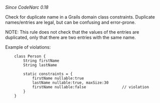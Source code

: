 *Since CodeNarc 0.18*

Check for duplicate name in a Grails domain class constraints. Duplicate
names/entries are legal, but can be confusing and error-prone.

NOTE: This rule does not check that the values of the entries are
duplicated, only that there are two entries with the same name.

Example of violations:

        class Person {
            String firstName
            String lastName

            static constraints = {
                firstName nullable:true
                lastName nullable:true, maxSize:30
                firstName nullable:false                // violation
            }
        }
